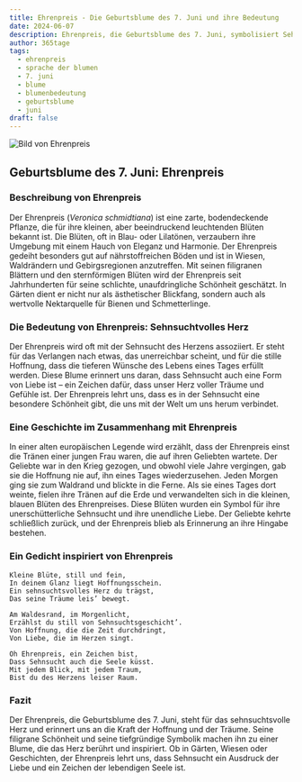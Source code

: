 ```yaml
---
title: Ehrenpreis - Die Geburtsblume des 7. Juni und ihre Bedeutung
date: 2024-06-07
description: Ehrenpreis, die Geburtsblume des 7. Juni, symbolisiert Sehnsuchtvolles Herz. Erfahre mehr über ihre Geschichte, Bedeutung und Symbolik in der Sprache der Blumen.
author: 365tage
tags:
  - ehrenpreis
  - sprache der blumen
  - 7. juni
  - blume
  - blumenbedeutung
  - geburtsblume
  - juni
draft: false
---
```


![Bild von Ehrenpreis](https://cdn.pixabay.com/photo/2013/07/26/05/45/large-speedwell-167462_640.jpg#center)


## Geburtsblume des 7. Juni: Ehrenpreis

### Beschreibung von Ehrenpreis

Der Ehrenpreis (_Veronica schmidtiana_) ist eine zarte, bodendeckende Pflanze, die für ihre kleinen, aber beeindruckend leuchtenden Blüten bekannt ist. Die Blüten, oft in Blau- oder Lilatönen, verzaubern ihre Umgebung mit einem Hauch von Eleganz und Harmonie. Der Ehrenpreis gedeiht besonders gut auf nährstoffreichen Böden und ist in Wiesen, Waldrändern und Gebirgsregionen anzutreffen. Mit seinen filigranen Blättern und den sternförmigen Blüten wird der Ehrenpreis seit Jahrhunderten für seine schlichte, unaufdringliche Schönheit geschätzt. In Gärten dient er nicht nur als ästhetischer Blickfang, sondern auch als wertvolle Nektarquelle für Bienen und Schmetterlinge.

### Die Bedeutung von Ehrenpreis: Sehnsuchtvolles Herz

Der Ehrenpreis wird oft mit der Sehnsucht des Herzens assoziiert. Er steht für das Verlangen nach etwas, das unerreichbar scheint, und für die stille Hoffnung, dass die tieferen Wünsche des Lebens eines Tages erfüllt werden. Diese Blume erinnert uns daran, dass Sehnsucht auch eine Form von Liebe ist – ein Zeichen dafür, dass unser Herz voller Träume und Gefühle ist. Der Ehrenpreis lehrt uns, dass es in der Sehnsucht eine besondere Schönheit gibt, die uns mit der Welt um uns herum verbindet.

### Eine Geschichte im Zusammenhang mit Ehrenpreis

In einer alten europäischen Legende wird erzählt, dass der Ehrenpreis einst die Tränen einer jungen Frau waren, die auf ihren Geliebten wartete. Der Geliebte war in den Krieg gezogen, und obwohl viele Jahre vergingen, gab sie die Hoffnung nie auf, ihn eines Tages wiederzusehen. Jeden Morgen ging sie zum Waldrand und blickte in die Ferne. Als sie eines Tages dort weinte, fielen ihre Tränen auf die Erde und verwandelten sich in die kleinen, blauen Blüten des Ehrenpreises. Diese Blüten wurden ein Symbol für ihre unerschütterliche Sehnsucht und ihre unendliche Liebe. Der Geliebte kehrte schließlich zurück, und der Ehrenpreis blieb als Erinnerung an ihre Hingabe bestehen.

### Ein Gedicht inspiriert von Ehrenpreis

```
Kleine Blüte, still und fein,  
In deinem Glanz liegt Hoffnungsschein.  
Ein sehnsuchtsvolles Herz du trägst,  
Das seine Träume leis’ bewegt.  

Am Waldesrand, im Morgenlicht,  
Erzählst du still von Sehnsuchtsgeschicht’.  
Von Hoffnung, die die Zeit durchdringt,  
Von Liebe, die im Herzen singt.  

Oh Ehrenpreis, ein Zeichen bist,  
Dass Sehnsucht auch die Seele küsst.  
Mit jedem Blick, mit jedem Traum,  
Bist du des Herzens leiser Raum.  
```

### Fazit

Der Ehrenpreis, die Geburtsblume des 7. Juni, steht für das sehnsuchtsvolle Herz und erinnert uns an die Kraft der Hoffnung und der Träume. Seine filigrane Schönheit und seine tiefgründige Symbolik machen ihn zu einer Blume, die das Herz berührt und inspiriert. Ob in Gärten, Wiesen oder Geschichten, der Ehrenpreis lehrt uns, dass Sehnsucht ein Ausdruck der Liebe und ein Zeichen der lebendigen Seele ist.